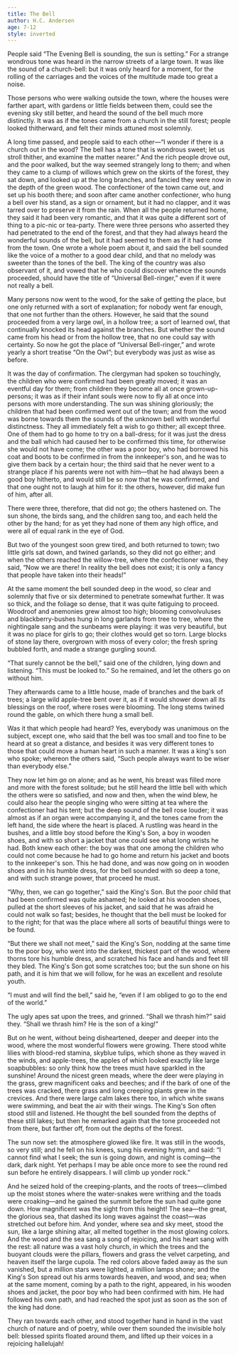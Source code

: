 ```yaml
---
title: The Bell
author: H.C. Andersen
age: 7-12
style: inverted
---
```


People said “The Evening Bell is sounding, the sun is setting.” For a strange wondrous tone was heard in the narrow streets of a large town. It was like the sound of a church-bell: but it was only heard for a moment, for the rolling of the carriages and the voices of the multitude made too great a noise.

Those persons who were walking outside the town, where the houses were farther apart, with gardens or little fields between them, could see the evening sky still better, and heard the sound of the bell much more distinctly. It was as if the tones came from a church in the still forest; people looked thitherward, and felt their minds attuned most solemnly.

A long time passed, and people said to each other—“I wonder if there is a church out in the wood? The bell has a tone that is wondrous sweet; let us stroll thither, and examine the matter nearer.” And the rich people drove out, and the poor walked, but the way seemed strangely long to them; and when they came to a clump of willows which grew on the skirts of the forest, they sat down, and looked up at the long branches, and fancied they were now in the depth of the green wood. The confectioner of the town came out, and set up his booth there; and soon after came another confectioner, who hung a bell over his stand, as a sign or ornament, but it had no clapper, and it was tarred over to preserve it from the rain. When all the people returned home, they said it had been very romantic, and that it was quite a different sort of thing to a pic-nic or tea-party. There were three persons who asserted they had penetrated to the end of the forest, and that they had always heard the wonderful sounds of the bell, but it had seemed to them as if it had come from the town. One wrote a whole poem about it, and said the bell sounded like the voice of a mother to a good dear child, and that no melody was sweeter than the tones of the bell. The king of the country was also observant of it, and vowed that he who could discover whence the sounds proceeded, should have the title of “Universal Bell-ringer,” even if it were not really a bell.

Many persons now went to the wood, for the sake of getting the place, but one only returned with a sort of explanation; for nobody went far enough, that one not further than the others. However, he said that the sound proceeded from a very large owl, in a hollow tree; a sort of learned owl, that continually knocked its head against the branches. But whether the sound came from his head or from the hollow tree, that no one could say with certainty. So now he got the place of “Universal Bell-ringer,” and wrote yearly a short treatise “On the Owl”; but everybody was just as wise as before.

It was the day of confirmation. The clergyman had spoken so touchingly, the children who were confirmed had been greatly moved; it was an eventful day for them; from children they become all at once grown-up-persons; it was as if their infant souls were now to fly all at once into persons with more understanding. The sun was shining gloriously; the children that had been confirmed went out of the town; and from the wood was borne towards them the sounds of the unknown bell with wonderful distinctness. They all immediately felt a wish to go thither; all except three. One of them had to go home to try on a ball-dress; for it was just the dress and the ball which had caused her to be confirmed this time, for otherwise she would not have come; the other was a poor boy, who had borrowed his coat and boots to be confirmed in from the innkeeper's son, and he was to give them back by a certain hour; the third said that he never went to a strange place if his parents were not with him—that he had always been a good boy hitherto, and would still be so now that he was confirmed, and that one ought not to laugh at him for it: the others, however, did make fun of him, after all.

There were three, therefore, that did not go; the others hastened on. The sun shone, the birds sang, and the children sang too, and each held the other by the hand; for as yet they had none of them any high office, and were all of equal rank in the eye of God.

But two of the youngest soon grew tired, and both returned to town; two little girls sat down, and twined garlands, so they did not go either; and when the others reached the willow-tree, where the confectioner was, they said, “Now we are there! In reality the bell does not exist; it is only a fancy that people have taken into their heads!”

At the same moment the bell sounded deep in the wood, so clear and solemnly that five or six determined to penetrate somewhat further. It was so thick, and the foliage so dense, that it was quite fatiguing to proceed. Woodroof and anemonies grew almost too high; blooming convolvuluses and blackberry-bushes hung in long garlands from tree to tree, where the nightingale sang and the sunbeams were playing: it was very beautiful, but it was no place for girls to go; their clothes would get so torn. Large blocks of stone lay there, overgrown with moss of every color; the fresh spring bubbled forth, and made a strange gurgling sound.

“That surely cannot be the bell,” said one of the children, lying down and listening. “This must be looked to.” So he remained, and let the others go on without him.

They afterwards came to a little house, made of branches and the bark of trees; a large wild apple-tree bent over it, as if it would shower down all its blessings on the roof, where roses were blooming. The long stems twined round the gable, on which there hung a small bell.

Was it that which people had heard? Yes, everybody was unanimous on the subject, except one, who said that the bell was too small and too fine to be heard at so great a distance, and besides it was very different tones to those that could move a human heart in such a manner. It was a king's son who spoke; whereon the others said, “Such people always want to be wiser than everybody else.”

They now let him go on alone; and as he went, his breast was filled more and more with the forest solitude; but he still heard the little bell with which the others were so satisfied, and now and then, when the wind blew, he could also hear the people singing who were sitting at tea where the confectioner had his tent; but the deep sound of the bell rose louder; it was almost as if an organ were accompanying it, and the tones came from the left hand, the side where the heart is placed. A rustling was heard in the bushes, and a little boy stood before the King's Son, a boy in wooden shoes, and with so short a jacket that one could see what long wrists he had. Both knew each other: the boy was that one among the children who could not come because he had to go home and return his jacket and boots to the innkeeper's son. This he had done, and was now going on in wooden shoes and in his humble dress, for the bell sounded with so deep a tone, and with such strange power, that proceed he must.

“Why, then, we can go together,” said the King's Son. But the poor child that had been confirmed was quite ashamed; he looked at his wooden shoes, pulled at the short sleeves of his jacket, and said that he was afraid he could not walk so fast; besides, he thought that the bell must be looked for to the right; for that was the place where all sorts of beautiful things were to be found.

“But there we shall not meet,” said the King's Son, nodding at the same time to the poor boy, who went into the darkest, thickest part of the wood, where thorns tore his humble dress, and scratched his face and hands and feet till they bled. The King's Son got some scratches too; but the sun shone on his path, and it is him that we will follow, for he was an excellent and resolute youth.

“I must and will find the bell,” said he, “even if I am obliged to go to the end of the world.”

The ugly apes sat upon the trees, and grinned. “Shall we thrash him?” said they. “Shall we thrash him? He is the son of a king!”

But on he went, without being disheartened, deeper and deeper into the wood, where the most wonderful flowers were growing. There stood white lilies with blood-red stamina, skyblue tulips, which shone as they waved in the winds, and apple-trees, the apples of which looked exactly like large soapbubbles: so only think how the trees must have sparkled in the sunshine! Around the nicest green meads, where the deer were playing in the grass, grew magnificent oaks and beeches; and if the bark of one of the trees was cracked, there grass and long creeping plants grew in the crevices. And there were large calm lakes there too, in which white swans were swimming, and beat the air with their wings. The King's Son often stood still and listened. He thought the bell sounded from the depths of these still lakes; but then he remarked again that the tone proceeded not from there, but farther off, from out the depths of the forest.

The sun now set: the atmosphere glowed like fire. It was still in the woods, so very still; and he fell on his knees, sung his evening hymn, and said: “I cannot find what I seek; the sun is going down, and night is coming—the dark, dark night. Yet perhaps I may be able once more to see the round red sun before he entirely disappears. I will climb up yonder rock.”

And he seized hold of the creeping-plants, and the roots of trees—climbed up the moist stones where the water-snakes were writhing and the toads were croaking—and he gained the summit before the sun had quite gone down. How magnificent was the sight from this height! The sea—the great, the glorious sea, that dashed its long waves against the coast—was stretched out before him. And yonder, where sea and sky meet, stood the sun, like a large shining altar, all melted together in the most glowing colors. And the wood and the sea sang a song of rejoicing, and his heart sang with the rest: all nature was a vast holy church, in which the trees and the buoyant clouds were the pillars, flowers and grass the velvet carpeting, and heaven itself the large cupola. The red colors above faded away as the sun vanished, but a million stars were lighted, a million lamps shone; and the King's Son spread out his arms towards heaven, and wood, and sea; when at the same moment, coming by a path to the right, appeared, in his wooden shoes and jacket, the poor boy who had been confirmed with him. He had followed his own path, and had reached the spot just as soon as the son of the king had done. 

They ran towards each other, and stood together hand in hand in the vast church of nature and of poetry, while over them sounded the invisible holy bell: blessed spirits floated around them, and lifted up their voices in a rejoicing hallelujah!



